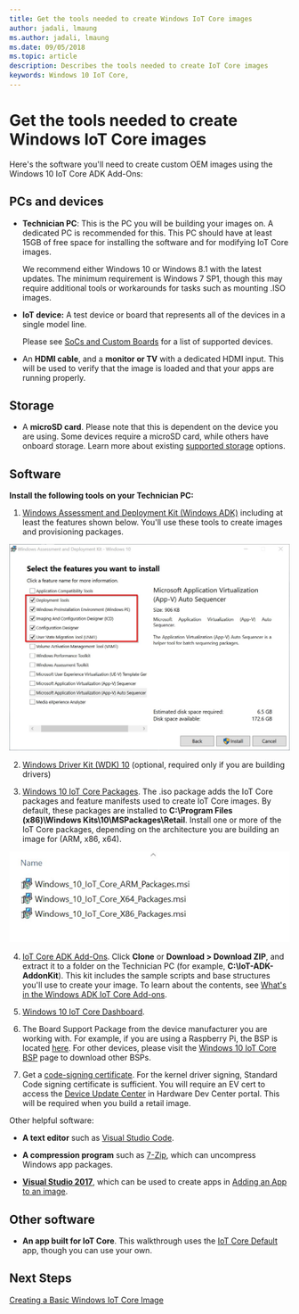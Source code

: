 ```yaml
--- 
title: Get the tools needed to create Windows IoT Core images
author: jadali, lmaung
ms.author: jadali, lmaung
ms.date: 09/05/2018 
ms.topic: article 
description: Describes the tools needed to create IoT Core images
keywords: Windows 10 IoT Core, 
--- 
```


# Get the tools needed to create Windows IoT Core images

Here's the software you'll need to create custom OEM images using the Windows 10 IoT Core ADK Add-Ons:

## PCs and devices

* **Technician PC**: This is the PC you will be building your images on. A dedicated PC is recommended for this. This PC should have at least 15GB of free space for installing the software and for modifying IoT Core images. <p>We recommend either Windows 10 or Windows 8.1 with the latest updates. The minimum requirement is Windows 7 SP1, though this may require additional tools or workarounds for tasks such as mounting .ISO images.

* **IoT device:** A test device or board that represents all of the devices in a single model line. <p>Please see [SoCs and Custom Boards](../learn-about-hardware/SoCsAndCustomBoards.md) for a list of supported devices.

* An **HDMI cable**, and a **monitor or TV** with a dedicated HDMI input. This will be used to verify that the image is loaded and that your apps are running properly.

## Storage
* A **microSD card**. Please note that this is dependent on the device you are using. Some devices require a microSD card, while others have onboard storage. Learn more about existing [supported storage](../learn-about-hardware/HardwareCompatList.md#other-hardware-peripherals) options.

## Software
**Install the following tools on your Technician PC:**

1. [Windows Assessment and Deployment Kit (Windows ADK)](https://docs.microsoft.com/en-us/windows-hardware/get-started/adk-install#winADK) including at least the features shown below. You'll use these tools to create images and provisioning packages.

![Dashboard screenshot](../media/ManufacturingGuide/WindowsADKSetup.jpg)

2. [Windows Driver Kit (WDK) 10](https://docs.microsoft.com/en-us/windows-hardware/drivers/download-the-wdk) (optional, required only if you are building drivers)

3. [Windows 10 IoT Core Packages](https://www.microsoft.com/en-us/software-download/windows10iotcore). The .iso package adds the IoT Core packages and feature manifests used to create IoT Core images. By default, these packages are installed to **C:\Program Files (x86)\Windows Kits\10\MSPackages\Retail**. Install one or more of the IoT Core packages, depending on the architecture you are building an image for (ARM, x86, x64).

![Dashboard screenshot](../media/ManufacturingGuide/IoTCorePackagesInstall.jpg)

4. [IoT Core ADK Add-Ons](https://github.com/ms-iot/iot-adk-addonkit/). Click **Clone** or **Download > Download ZIP**, and extract it to a folder on the Technician PC (for example, **C:\IoT-ADK-AddonKit**). This kit includes the sample scripts and base structures you'll use to create your image. To learn about the contents, see [What's in the Windows ADK IoT Core Add-ons](https://docs.microsoft.com/en-us/windows-hardware/manufacture/iot/iot-core-adk-addons).

5. [Windows 10 IoT Core Dashboard](http://go.microsoft.com/fwlink/p/?LinkId=708576).

6. The Board Support Package from the device manufacturer you are working with. For example, if you are using a Raspberry Pi, the BSP is located [here](https://github.com/ms-iot/iot-adk-addonkit/releases/download/v4.4/rpibsp-wm.zip). For other devices, please visit the [Windows 10 IoT Core BSP](https://docs.microsoft.com/en-us/windows/iot-core/build-your-image/createbsps) page to download other BSPs.

7. Get a [code-signing certificate](https://docs.microsoft.com/en-us/windows-hardware/drivers/dashboard/get-a-code-signing-certificate). For the kernel driver signing, Standard Code signing certificate is sufficient. You will require an EV cert to access the [Device Update Center](https://docs.microsoft.com/en-us/windows-hardware/service/iot/using-device-update-center) in Hardware Dev Center portal. This will be required when you build a retail image.

Other helpful software:

* **A text editor** such as [Visual Studio Code](https://code.visualstudio.com/).

* **A compression program** such as [7-Zip](https://www.7-zip.org/), which can uncompress Windows app packages.

* **[Visual Studio 2017](https://visualstudio.microsoft.com/vs/)**, which can be used to create apps in [Adding an App to an image](AddApps.md).

## Other software
* **An app built for IoT Core**. This walkthrough uses the [IoT Core Default](https://github.com/ms-iot/samples/tree/develop/IoTCoreDefaultApp) app, though you can use your own.

## Next Steps
[Creating a Basic Windows IoT Core Image](CreateBasicImage.md)
